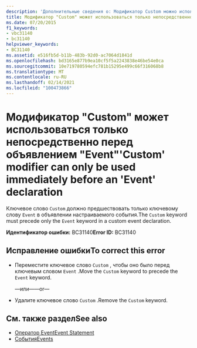 ```yaml
---
description: 'Дополнительные сведения о: Модификатор Custom можно использовать только непосредственно перед объявлением "Event"'
title: Модификатор "Custom" может использоваться только непосредственно перед объявлением "Event"
ms.date: 07/20/2015
f1_keywords:
- vbc31140
- bc31140
helpviewer_keywords:
- BC31140
ms.assetid: e516fb5d-b11b-483b-92d0-ac7064d1841d
ms.openlocfilehash: bd3165e877b9ea10cf5f5a2243838e46be54e0ca
ms.sourcegitcommit: 10e719780594efc781b15295e499c66f316068b8
ms.translationtype: MT
ms.contentlocale: ru-RU
ms.lasthandoff: 02/14/2021
ms.locfileid: "100473866"
---
```

# <a name="custom-modifier-can-only-be-used-immediately-before-an-event-declaration"></a><span data-ttu-id="e6111-103">Модификатор "Custom" может использоваться только непосредственно перед объявлением "Event"</span><span class="sxs-lookup"><span data-stu-id="e6111-103">'Custom' modifier can only be used immediately before an 'Event' declaration</span></span>

<span data-ttu-id="e6111-104">Ключевое слово `Custom` должно предшествовать только ключевому слову `Event` в объявлении настраиваемого события.</span><span class="sxs-lookup"><span data-stu-id="e6111-104">The `Custom` keyword must precede only the `Event` keyword in a custom event declaration.</span></span>  
  
 <span data-ttu-id="e6111-105">**Идентификатор ошибки:** BC31140</span><span class="sxs-lookup"><span data-stu-id="e6111-105">**Error ID:** BC31140</span></span>  
  
## <a name="to-correct-this-error"></a><span data-ttu-id="e6111-106">Исправление ошибки</span><span class="sxs-lookup"><span data-stu-id="e6111-106">To correct this error</span></span>  
  
- <span data-ttu-id="e6111-107">Переместите ключевое слово `Custom` , чтобы оно было перед ключевым словом `Event` .</span><span class="sxs-lookup"><span data-stu-id="e6111-107">Move the `Custom` keyword to precede the `Event` keyword.</span></span>  
  
     <span data-ttu-id="e6111-108">—или—</span><span class="sxs-lookup"><span data-stu-id="e6111-108">—or—</span></span>  
  
- <span data-ttu-id="e6111-109">Удалите ключевое слово `Custom` .</span><span class="sxs-lookup"><span data-stu-id="e6111-109">Remove the `Custom` keyword.</span></span>  
  
## <a name="see-also"></a><span data-ttu-id="e6111-110">См. также раздел</span><span class="sxs-lookup"><span data-stu-id="e6111-110">See also</span></span>

- [<span data-ttu-id="e6111-111">Оператор Event</span><span class="sxs-lookup"><span data-stu-id="e6111-111">Event Statement</span></span>](../language-reference/statements/event-statement.md)
- [<span data-ttu-id="e6111-112">События</span><span class="sxs-lookup"><span data-stu-id="e6111-112">Events</span></span>](../programming-guide/language-features/events/index.md)
